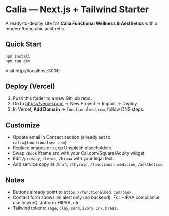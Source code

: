 # Calia — Next.js + Tailwind Starter

A ready-to-deploy site for **Calia Functional Wellness & Aesthetics** with a modern/boho chic aesthetic.

## Quick Start
```bash
npm install
npm run dev
```
Visit http://localhost:3000

## Deploy (Vercel)
1. Push this folder to a new GitHub repo.
2. Go to https://vercel.com → New Project → Import → Deploy.
3. In Vercel, **Add Domain** → `functionalmed.com`, follow DNS steps.

## Customize
- Update email in Contact section (already set to `calia@functionalmed.com`).
- Replace images or keep Unsplash placeholders.
- Swap `/book` iframe src with your Cal.com/Square/Acuity widget.
- Edit `/privacy`, `/terms`, `/hipaa` with your legal text.
- Add service copy at `/bhrt`, `/thyroid`, `/functional-medicine`, `/aesthetics`.

## Notes
- Buttons already point to `https://functionalmed.com/book`.
- Contact form shows an alert only (no backend). For HIPAA compliance, use IntakeQ, Jotform HIPAA, etc.
- Tailwind tokens: `sage`, `clay`, `sand`, `ivory`, `ink`, `brass`.
